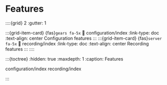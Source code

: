 # Features

::::{grid} 2
:gutter: 1

:::{grid-item-card} {fas}`gears fa-5x`
:link: configuration/index
:link-type: doc
:text-align: center
Configuration features
:::
:::{grid-item-card} {fas}`server fa-5x`
:link: recording/index
:link-type: doc
:text-align: center
Recording features
:::
::::

:::{toctree}
:hidden: true
:maxdepth: 1
:caption:  Features

configuration/index
recording/index

:::

